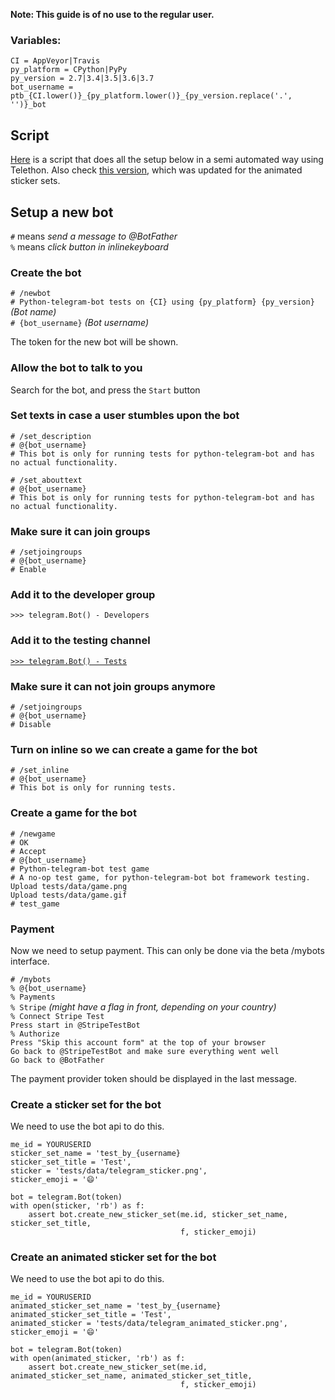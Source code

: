 **Note: This guide is of no use to the regular user.**

### Variables:
```
CI = AppVeyor|Travis
py_platform = CPython|PyPy
py_version = 2.7|3.4|3.5|3.6|3.7
bot_username = ptb_{CI.lower()}_{py_platform.lower()}_{py_version.replace('.', '')}_bot
```
## Script
[Here](https://gist.github.com/jsmnbom/2e8044ca5cc55813a0e0380ad375b320) is a script that does all the setup below in a semi automated way using Telethon. Also check [this version](https://gist.github.com/Bibo-Joshi/75f135edf1ca3530decf4c2ae06bd699), which was updated for the animated sticker sets.


## Setup a new bot

`#` means *send a message to @BotFather*  
`%` means *click button in inlinekeyboard*  

### Create the bot

`# /newbot`  
`# Python-telegram-bot tests on {CI} using {py_platform} {py_version}` *(Bot name)*  
`# {bot_username}` *(Bot username)*  

The token for the new bot will be shown.

### Allow the bot to talk to you
Search for the bot, and press the `Start` button

### Set texts in case a user stumbles upon the bot

`# /set_description`  
`# @{bot_username}`  
`# This bot is only for running tests for python-telegram-bot and has no actual functionality.`  

`# /set_abouttext`  
`# @{bot_username}`  
`# This bot is only for running tests for python-telegram-bot and has no actual functionality.`  

### Make sure it can join groups

`# /setjoingroups`  
`# @{bot_username}`  
`# Enable`  

### Add it to the developer group
`>>> telegram.Bot() - Developers`

### Add it to the testing channel
[`>>> telegram.Bot() - Tests`](https://t.me/pythontelegrambottests)

### Make sure it can not join groups anymore

`# /setjoingroups`  
`# @{bot_username}`  
`# Disable` 

### Turn on inline so we can create a game for the bot

`# /set_inline`  
`# @{bot_username}`  
`# This bot is only for running tests.`  

### Create a game for the bot

`# /newgame`  
`# OK`  
`# Accept`  
`# @{bot_username}`  
`# Python-telegram-bot test game`  
`# A no-op test game, for python-telegram-bot bot framework testing.`  
`Upload tests/data/game.png`  
`Upload tests/data/game.gif`  
`# test_game`  

### Payment
Now we need to setup payment. This can only be done via the beta /mybots interface.

`# /mybots`  
`% @{bot_username}`  
`% Payments`  
`% Stripe` *(might have a flag in front, depending on your country)*  
`% Connect Stripe Test`  
`Press start in @StripeTestBot`  
`% Authorize`  
`Press "Skip this account form" at the top of your browser`  
`Go back to @StripeTestBot and make sure everything went well`  
`Go back to @BotFather`  

The payment provider token should be displayed in the last message.

### Create a sticker set for the bot

We need to use the bot api to do this.
```
me_id = YOURUSERID
sticker_set_name = 'test_by_{username}
sticker_set_title = 'Test',
sticker = 'tests/data/telegram_sticker.png',
sticker_emoji = '😄'

bot = telegram.Bot(token)
with open(sticker, 'rb') as f:
    assert bot.create_new_sticker_set(me.id, sticker_set_name, sticker_set_title,
                                      f, sticker_emoji)
```

### Create an animated sticker set for the bot

We need to use the bot api to do this.
```
me_id = YOURUSERID
animated_sticker_set_name = 'test_by_{username}
animated_sticker_set_title = 'Test',
animated_sticker = 'tests/data/telegram_animated_sticker.png',
sticker_emoji = '😄'

bot = telegram.Bot(token)
with open(animated_sticker, 'rb') as f:
    assert bot.create_new_sticker_set(me.id, animated_sticker_set_name, animated_sticker_set_title,
                                      f, sticker_emoji)
```
